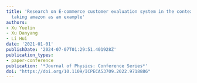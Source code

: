 ```yaml
---
title: 'Research on E-commerce customer evaluation system in the context of big data:
  taking amazon as an example'
authors:
- Xu Yuelin
- Xu Danyang
- Li Hui
date: '2021-01-01'
publishDate: '2024-07-07T01:29:51.401928Z'
publication_types:
- paper-conference
publication: '*Journal of Physics: Conference Series*'
doi: "https://doi.org/10.1109/ICPECA53709.2022.9718886"
---
```

